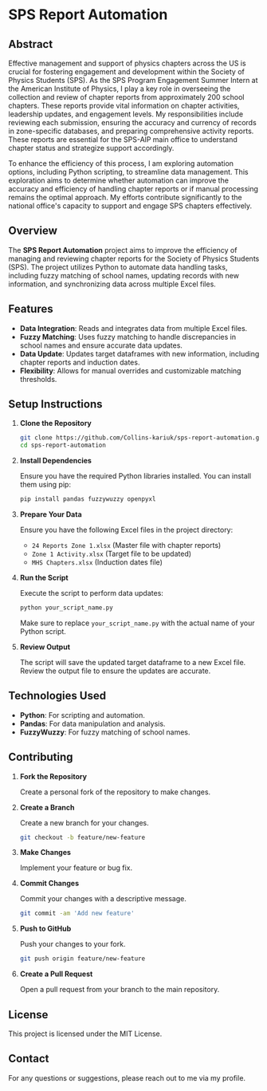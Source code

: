 # SPS Report Automation

## Abstract

Effective management and support of physics chapters across the US is crucial for fostering engagement and development within the Society of Physics Students (SPS). As the SPS Program Engagement Summer Intern at the American Institute of Physics, I play a key role in overseeing the collection and review of chapter reports from approximately 200 school chapters. These reports provide vital information on chapter activities, leadership updates, and engagement levels. My responsibilities include reviewing each submission, ensuring the accuracy and currency of records in zone-specific databases, and preparing comprehensive activity reports. These reports are essential for the SPS-AlP main office to understand chapter status and strategize support accordingly.

To enhance the efficiency of this process, I am exploring automation options, including Python scripting, to streamline data management. This exploration aims to determine whether automation can improve the accuracy and efficiency of handling chapter reports or if manual processing remains the optimal approach. My efforts contribute significantly to the national office's capacity to support and engage SPS chapters effectively.

## Overview

The **SPS Report Automation** project aims to improve the efficiency of managing and reviewing chapter reports for the Society of Physics Students (SPS). The project utilizes Python to automate data handling tasks, including fuzzy matching of school names, updating records with new information, and synchronizing data across multiple Excel files.

## Features

- **Data Integration**: Reads and integrates data from multiple Excel files.
- **Fuzzy Matching**: Uses fuzzy matching to handle discrepancies in school names and ensure accurate data updates.
- **Data Update**: Updates target dataframes with new information, including chapter reports and induction dates.
- **Flexibility**: Allows for manual overrides and customizable matching thresholds.

## Setup Instructions

1. **Clone the Repository**

   ```sh
   git clone https://github.com/Collins-kariuk/sps-report-automation.git
   cd sps-report-automation
   ```
   
2. **Install Dependencies**

   Ensure you have the required Python libraries installed. You can install them using pip:

   ```sh
   pip install pandas fuzzywuzzy openpyxl
   ```

3. **Prepare Your Data**

   Ensure you have the following Excel files in the project directory:
   - `24 Reports Zone 1.xlsx` (Master file with chapter reports)
   - `Zone 1 Activity.xlsx` (Target file to be updated)
   - `MHS Chapters.xlsx` (Induction dates file)

4. **Run the Script**

   Execute the script to perform data updates:

   ```sh
   python your_script_name.py
   ```

   Make sure to replace `your_script_name.py` with the actual name of your Python script.

5. **Review Output**

   The script will save the updated target dataframe to a new Excel file. Review the output file to ensure the updates are accurate.

## Technologies Used

- **Python**: For scripting and automation.
- **Pandas**: For data manipulation and analysis.
- **FuzzyWuzzy**: For fuzzy matching of school names.

## Contributing

1. **Fork the Repository**

   Create a personal fork of the repository to make changes.

2. **Create a Branch**

   Create a new branch for your changes.

   ```sh
   git checkout -b feature/new-feature
   ```

3. **Make Changes**

   Implement your feature or bug fix.

4. **Commit Changes**

   Commit your changes with a descriptive message.

   ```sh
   git commit -am 'Add new feature'
   ```

5. **Push to GitHub**

   Push your changes to your fork.

   ```sh
   git push origin feature/new-feature
   ```

6. **Create a Pull Request**

   Open a pull request from your branch to the main repository.

## License

This project is licensed under the MIT License.

## Contact

For any questions or suggestions, please reach out to me via my profile.
